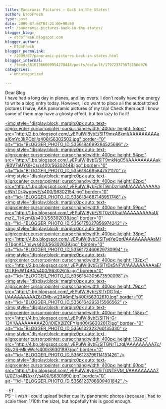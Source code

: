 ```yaml
---
title: Panoramic Pictures – Back in the States!
author: ETdoFresh
type: post
date: 2009-07-08T04:21:00+00:00
url: /panoramic-pictures-back-in-the-states/
blogger_blog:
  - etdofresh.blogspot.com
blogger_author:
  - ETdoFresh
blogger_permalink:
  - /2009/07/panoramic-pictures-back-in-states.html
blogger_internal:
  - /feeds/8161366669954270448/posts/default/1797233756751566976
categories:
  - Uncategorized

---
```

<div>
  Dear Blog
</div>

<div>
  I have had a long day in planes, and lay overs. I don&#8217;t really have the energy to write a blog entry today. However, I do want to place all the autostitched pictures I have, AKA panoramic pictures of my trip! Check them out! I know some of them may have a ghosty effect, but too lazy to fix it!
</div>

[<img style="display:block; margin:0px auto; text-align:center;cursor:pointer; cursor:hand;width: 400px; height: 53px;" src="http://2.bp.blogspot.com/_yEPuIWl8ybE/SlT9mxA8kmI/AAAAAAAAAas/6mYo3kPObjI/s400/S6302502.jpg" border="0" alt=""id="BLOGGER_PHOTO_ID_5356184699284525666" />][1]  
[<img style="display:block; margin:0px auto; text-align:center;cursor:pointer; cursor:hand;width: 400px; height: 54px;" src="http://1.bp.blogspot.com/_yEPuIWl8ybE/SlT9mkNgC5I/AAAAAAAAAak/R0V7aUYGHCs/s400/S6302448.jpg" border="0" alt=""id="BLOGGER_PHOTO_ID_5356184695847521170" />][2]  
[<img style="display:block; margin:0px auto; text-align:center;cursor:pointer; cursor:hand;width: 400px; height: 62px;" src="http://1.bp.blogspot.com/_yEPuIWl8ybE/SlT9mDzmaMI/AAAAAAAAAac/NhTDr4wpowE/s400/S6302154.jpg" border="0" alt=""id="BLOGGER_PHOTO_ID_5356184687148951746" />][3]  
[<img style="display:block; margin:0px auto; text-align:center;cursor:pointer; cursor:hand;width: 400px; height: 59px;" src="http://1.bp.blogspot.com/_yEPuIWl8ybE/SlT0z0I7oaI/AAAAAAAAAaU/mz7__TsKzmQ/s400/S6302038.jpg" border="0" alt=""id="BLOGGER_PHOTO_ID_5356175027856974242" />][4]  
[<img style="display:block; margin:0px auto; text-align:center;cursor:pointer; cursor:hand;width: 400px; height: 38px;" src="http://4.bp.blogspot.com/_yEPuIWl8ybE/SlTyeYeQprI/AAAAAAAAAaM/4TbpnKL7hsw/s400/S6302639.jpg" border="0" alt=""id="BLOGGER_PHOTO_ID_5356172460629730994" />][5]  
[<img style="display:block; margin:0px auto; text-align:center;cursor:pointer; cursor:hand;width: 400px; height: 132px;" src="http://2.bp.blogspot.com/_yEPuIWl8ybE/SlTrDs5NFVI/AAAAAAAAAaE/GlLKEkWT4B4/s400/S6302615.jpg" border="0" alt=""id="BLOGGER_PHOTO_ID_5356164305673590098" />][6]  
[<img style="display:block; margin:0px auto; text-align:center;cursor:pointer; cursor:hand;width: 400px; height: 79px;" src="http://1.bp.blogspot.com/_yEPuIWl8ybE/SlTrDGTqL-I/AAAAAAAAAZ8/ZMb-w23A6mE/s400/S6302610.jpg" border="0" alt=""id="BLOGGER_PHOTO_ID_5356164295315566562" />][7]  
[<img style="display:block; margin:0px auto; text-align:center;cursor:pointer; cursor:hand;width: 400px; height: 158px;" src="http://4.bp.blogspot.com/_yEPuIWl8ybE/SlTN-G-13KI/AAAAAAAAAZ0/iOlEX2iZCFY/s400/S6302017.jpg" border="0" alt=""id="BLOGGER_PHOTO_ID_5356132323760135330" />][8]  
[<img style="display:block; margin:0px auto; text-align:center;cursor:pointer; cursor:hand;width: 400px; height: 102px;" src="http://4.bp.blogspot.com/_yEPuIWl8ybE/SlTGNrTLzgI/AAAAAAAAAZc/8kvX6-MknWo/s400/S6301897.jpg" border="0" alt=""id="BLOGGER_PHOTO_ID_5356123795114151426" />][9]  
[<img style="display:block; margin:0px auto; text-align:center;cursor:pointer; cursor:hand;width: 400px; height: 60px;" src="http://1.bp.blogspot.com/_yEPuIWl8ybE/SlTGNTEVM_I/AAAAAAAAAZU/0Z7o4INAxrY/s400/S6301690.jpg" border="0" alt=""id="BLOGGER_PHOTO_ID_5356123788609401842" />][10]

<div>
  &#8211; ET
</div>

<div>
</div>

<div>
  PS &#8211; I wish I could upload better quality panoramic photos (because I had to scale them 1/10th the size), but hopefully this is good enough.
</div>

 [1]: http://2.bp.blogspot.com/_yEPuIWl8ybE/SlT9mxA8kmI/AAAAAAAAAas/6mYo3kPObjI/s1600/S6302502.jpg
 [2]: http://1.bp.blogspot.com/_yEPuIWl8ybE/SlT9mkNgC5I/AAAAAAAAAak/R0V7aUYGHCs/s1600/S6302448.jpg
 [3]: http://1.bp.blogspot.com/_yEPuIWl8ybE/SlT9mDzmaMI/AAAAAAAAAac/NhTDr4wpowE/s1600/S6302154.jpg
 [4]: http://1.bp.blogspot.com/_yEPuIWl8ybE/SlT0z0I7oaI/AAAAAAAAAaU/mz7__TsKzmQ/s1600/S6302038.jpg
 [5]: http://4.bp.blogspot.com/_yEPuIWl8ybE/SlTyeYeQprI/AAAAAAAAAaM/4TbpnKL7hsw/s1600/S6302639.jpg
 [6]: http://2.bp.blogspot.com/_yEPuIWl8ybE/SlTrDs5NFVI/AAAAAAAAAaE/GlLKEkWT4B4/s1600/S6302615.jpg
 [7]: http://1.bp.blogspot.com/_yEPuIWl8ybE/SlTrDGTqL-I/AAAAAAAAAZ8/ZMb-w23A6mE/s1600/S6302610.jpg
 [8]: http://4.bp.blogspot.com/_yEPuIWl8ybE/SlTN-G-13KI/AAAAAAAAAZ0/iOlEX2iZCFY/s1600/S6302017.jpg
 [9]: http://4.bp.blogspot.com/_yEPuIWl8ybE/SlTGNrTLzgI/AAAAAAAAAZc/8kvX6-MknWo/s1600/S6301897.jpg
 [10]: http://1.bp.blogspot.com/_yEPuIWl8ybE/SlTGNTEVM_I/AAAAAAAAAZU/0Z7o4INAxrY/s1600/S6301690.jpg